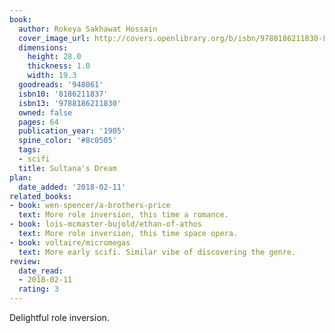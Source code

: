 ```yaml
---
book:
  author: Rokeya Sakhawat Hossain
  cover_image_url: http://covers.openlibrary.org/b/isbn/9788186211830-L.jpg
  dimensions:
    height: 28.0
    thickness: 1.0
    width: 19.3
  goodreads: '948061'
  isbn10: '8186211837'
  isbn13: '9788186211830'
  owned: false
  pages: 64
  publication_year: '1905'
  spine_color: '#8c0505'
  tags:
  - scifi
  title: Sultana's Dream
plan:
  date_added: '2018-02-11'
related_books:
- book: wen-spencer/a-brothers-price
  text: More role inversion, this time a romance.
- book: lois-mcmaster-bujold/ethan-of-athos
  text: More role inversion, this time space opera.
- book: voltaire/micromegas
  text: More early scifi. Similar vibe of discovering the genre.
review:
  date_read:
  - 2018-02-11
  rating: 3
---
```


Delightful role inversion.
